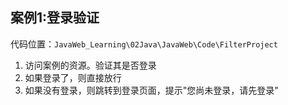 ## 案例1:登录验证

代码位置：`JavaWeb_Learning\02Java\JavaWeb\Code\FilterProject`

1. 访问案例的资源。验证其是否登录
2. 如果登录了，则直接放行
3. 如果没有登录，则跳转到登录页面，提示"您尚未登录，请先登录"